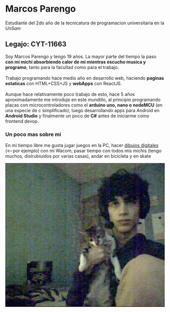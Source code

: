 # Marcos Parengo
 Estudiante del 2do año de la tecnicatura de programacion universitaria en la _UnSam_
## Legajo: CYT-11663
Soy Marcos Parengo y tengo 19 años. La mayor parte del tiempo la paso **con mi michi  absorbiendo calor de mi mientras escucho musica y programo**, tanto para la facultad como para el trabajo.<br><br> Trabajo programando hace medio año en desarrollo web, haciendo **paginas estaticas** con HTML+CSS+JS y **webApps** con ReactJS.<br><br> Aunque hace relativamente poco trabajo de esto, hace 5 años aproximadamente me introduje en este mundillo, al principio programando placas con microcontroladores como el **arduino uno, nano o nodeMCU** (en una especie de c simplificado), luego desarrollando apps para Android en **Android Studio** y finalmente un poco de  **C#** antes de iniciarme como frontend devop.
### Un poco mas sobre mi

En mi tiempo libre me gusta jugar juegos en la PC, hacer [dibujos digitales](https://marcosparengo.github.io/dibusDigitales/) (<--por ejemplo) con mi Wacom, pasar tiempo con todos mis michis (tengo muchos, distrubiuidos por varias casas), andar en bicicleta y en skate


![yo con miku, el gatito mas bonito del mundo](https://raw.githubusercontent.com/algo1unsam/presentacion-personal-MarcosParengo/master/profilePicture/photo.jpg)